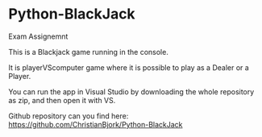 # Python-BlackJack
Exam Assignemnt

This is a Blackjack game running in the console.

It is playerVScomputer game where it is possible to play as a Dealer or a Player.

You can run the app in Visual Studio by downloading the whole repository as zip, and then open it with VS.

Github repository can you find here: https://github.com/ChristianBjork/Python-BlackJack
